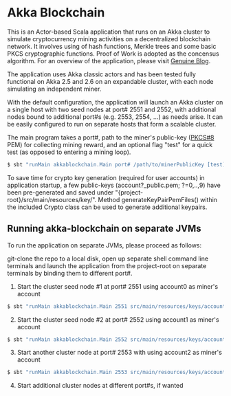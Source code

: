 # Akka Blockchain

This is an Actor-based Scala application that runs on an Akka cluster to simulate cryptocurrency mining activities on a decentralized blockchain network.  It involves using of hash functions, Merkle trees and some basic PKCS cryptographic functions.  Proof of Work is adopted as the concensus algorithm.  For an overview of the application, please visit [Genuine Blog](https://blog.genuine.com/an-akka-actor-based-blockchain/).

The application uses Akka classic actors and has been tested fully functional on Akka 2.5 and 2.6 on an expandable cluster, with each node simulating an independent miner.

With the default configuration, the application will launch an Akka cluster on a single host with two seed nodes at port# 2551 and 2552, with additional nodes bound to additional port#s (e.g. 2553, 2554, ...) as needs arise.  It can be easily configured to run on separate hosts that form a scalable cluster.

The main program takes a port#, path to the miner's public-key ([PKCS#8](https://en.wikipedia.org/wiki/PKCS_8) PEM) for collecting mining reward, and an optional flag "test" for a quick test (as opposed to entering a mining loop).

```bash
$ sbt "runMain akkablockchain.Main port# /path/to/minerPublicKey [test]"
```

To save time for crypto key generation (required for user accounts) in application startup, a few public-keys (account?_public.pem; ?=0,..,9) have been pre-generated and saved under "{project-root}/src/main/resources/key/".  Method generateKeyPairPemFiles() within the included Crypto class can be used to generate additional keypairs.

## Running akka-blockchain on separate JVMs
To run the application on separate JVMs, please proceed as follows:

git-clone the repo to a local disk, open up separate shell command line terminals and launch the application from the project-root on separate terminals by binding them to different port#.

1. Start the cluster seed node #1 at port# 2551 using account0 as miner's account
```bash
$ sbt "runMain akkablockchain.Main 2551 src/main/resources/keys/account0_public.pem [test]"
```
2. Start the cluster seed node #2 at port# 2552 using account1 as miner's account
```bash
$ sbt "runMain akkablockchain.Main 2552 src/main/resources/keys/account1_public.pem [test]"
```
3. Start another cluster node at port# 2553 with using account2 as miner's account
```bash
$ sbt "runMain akkablockchain.Main 2553 src/main/resources/keys/account2_public.pem [test]"
```
4. Start additional cluster nodes at different port#s, if wanted
